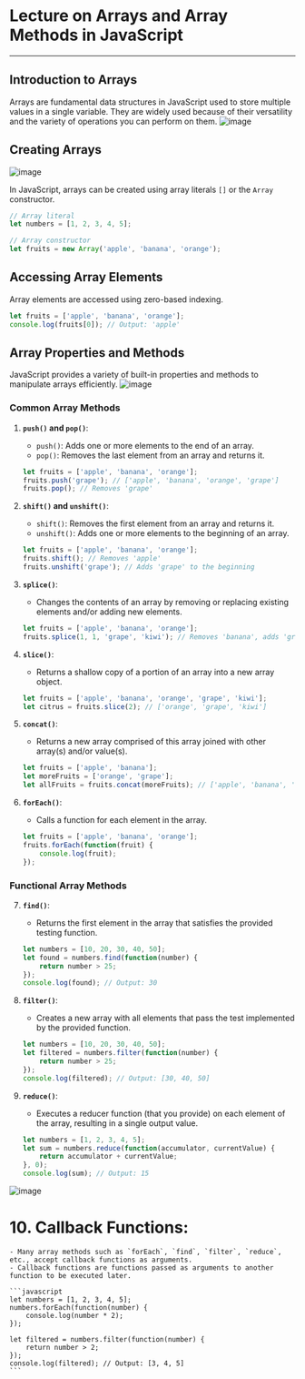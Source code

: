 # Lecture on Arrays and Array Methods in JavaScript

---

## Introduction to Arrays

Arrays are fundamental data structures in JavaScript used to store multiple values in a single variable. They are widely used because of their versatility and the variety of operations you can perform on them.
![image](https://github.com/user-attachments/assets/a8a64bfe-06e7-4467-b04b-40a0e5216f0d)

## Creating Arrays
![image](https://github.com/user-attachments/assets/ef755d8f-931b-4a4d-ba17-eeca53669eaf)

In JavaScript, arrays can be created using array literals `[]` or the `Array` constructor.

```javascript
// Array literal
let numbers = [1, 2, 3, 4, 5];

// Array constructor
let fruits = new Array('apple', 'banana', 'orange');
```

## Accessing Array Elements

Array elements are accessed using zero-based indexing.

```javascript
let fruits = ['apple', 'banana', 'orange'];
console.log(fruits[0]); // Output: 'apple'
```

## Array Properties and Methods

JavaScript provides a variety of built-in properties and methods to manipulate arrays efficiently.
![image](https://github.com/user-attachments/assets/39f8d2b2-2d6e-4e42-99b2-c732f7513c8f)

### Common Array Methods

1. **`push()` and `pop()`**:
   - `push()`: Adds one or more elements to the end of an array.
   - `pop()`: Removes the last element from an array and returns it.

   ```javascript
   let fruits = ['apple', 'banana', 'orange'];
   fruits.push('grape'); // ['apple', 'banana', 'orange', 'grape']
   fruits.pop(); // Removes 'grape'
   ```

2. **`shift()` and `unshift()`**:
   - `shift()`: Removes the first element from an array and returns it.
   - `unshift()`: Adds one or more elements to the beginning of an array.

   ```javascript
   let fruits = ['apple', 'banana', 'orange'];
   fruits.shift(); // Removes 'apple'
   fruits.unshift('grape'); // Adds 'grape' to the beginning
   ```

3. **`splice()`**:
   - Changes the contents of an array by removing or replacing existing elements and/or adding new elements.

   ```javascript
   let fruits = ['apple', 'banana', 'orange'];
   fruits.splice(1, 1, 'grape', 'kiwi'); // Removes 'banana', adds 'grape', 'kiwi'
   ```

4. **`slice()`**:
   - Returns a shallow copy of a portion of an array into a new array object.

   ```javascript
   let fruits = ['apple', 'banana', 'orange', 'grape', 'kiwi'];
   let citrus = fruits.slice(2); // ['orange', 'grape', 'kiwi']
   ```

5. **`concat()`**:
   - Returns a new array comprised of this array joined with other array(s) and/or value(s).

   ```javascript
   let fruits = ['apple', 'banana'];
   let moreFruits = ['orange', 'grape'];
   let allFruits = fruits.concat(moreFruits); // ['apple', 'banana', 'orange', 'grape']
   ```

6. **`forEach()`**:
   - Calls a function for each element in the array.

   ```javascript
   let fruits = ['apple', 'banana', 'orange'];
   fruits.forEach(function(fruit) {
       console.log(fruit);
   });
   ```

### Functional Array Methods

7. **`find()`**:
   - Returns the first element in the array that satisfies the provided testing function.

   ```javascript
   let numbers = [10, 20, 30, 40, 50];
   let found = numbers.find(function(number) {
       return number > 25;
   });
   console.log(found); // Output: 30
   ```

8. **`filter()`**:
   - Creates a new array with all elements that pass the test implemented by the provided function.

   ```javascript
   let numbers = [10, 20, 30, 40, 50];
   let filtered = numbers.filter(function(number) {
       return number > 25;
   });
   console.log(filtered); // Output: [30, 40, 50]
   ```

9. **`reduce()`**:
   - Executes a reducer function (that you provide) on each element of the array, resulting in a single output value.

   ```javascript
   let numbers = [1, 2, 3, 4, 5];
   let sum = numbers.reduce(function(accumulator, currentValue) {
       return accumulator + currentValue;
   }, 0);
   console.log(sum); // Output: 15
   ```
![image](https://github.com/user-attachments/assets/9cdfa1f1-bb2d-4b24-b693-c802bae471c0)

# 10. **Callback Functions**:
    - Many array methods such as `forEach`, `find`, `filter`, `reduce`, etc., accept callback functions as arguments.
    - Callback functions are functions passed as arguments to another function to be executed later.

    ```javascript
    let numbers = [1, 2, 3, 4, 5];
    numbers.forEach(function(number) {
        console.log(number * 2);
    });

    let filtered = numbers.filter(function(number) {
        return number > 2;
    });
    console.log(filtered); // Output: [3, 4, 5]
    ```
